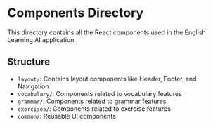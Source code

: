 # Components Directory

This directory contains all the React components used in the English Learning AI application.

## Structure

- `layout/`: Contains layout components like Header, Footer, and Navigation
- `vocabulary/`: Components related to vocabulary features
- `grammar/`: Components related to grammar features
- `exercises/`: Components related to exercise features
- `common/`: Reusable UI components
